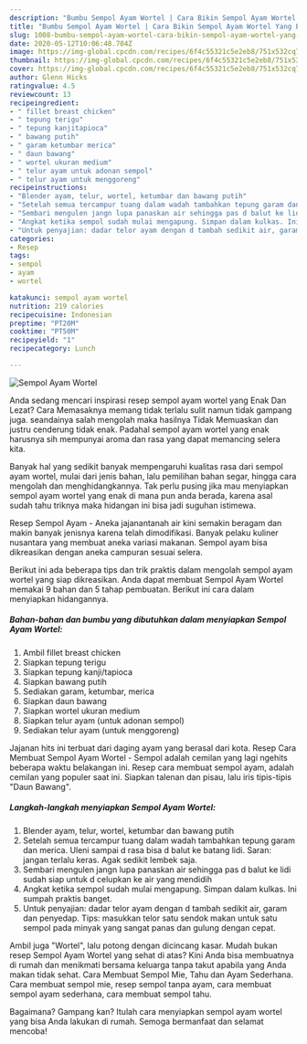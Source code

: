 ```yaml
---
description: "Bumbu Sempol Ayam Wortel | Cara Bikin Sempol Ayam Wortel Yang Enak Banget"
title: "Bumbu Sempol Ayam Wortel | Cara Bikin Sempol Ayam Wortel Yang Enak Banget"
slug: 1008-bumbu-sempol-ayam-wortel-cara-bikin-sempol-ayam-wortel-yang-enak-banget
date: 2020-05-12T10:06:48.704Z
image: https://img-global.cpcdn.com/recipes/6f4c55321c5e2eb8/751x532cq70/sempol-ayam-wortel-foto-resep-utama.jpg
thumbnail: https://img-global.cpcdn.com/recipes/6f4c55321c5e2eb8/751x532cq70/sempol-ayam-wortel-foto-resep-utama.jpg
cover: https://img-global.cpcdn.com/recipes/6f4c55321c5e2eb8/751x532cq70/sempol-ayam-wortel-foto-resep-utama.jpg
author: Glenn Hicks
ratingvalue: 4.5
reviewcount: 13
recipeingredient:
- " fillet breast chicken"
- " tepung terigu"
- " tepung kanjitapioca"
- " bawang putih"
- " garam ketumbar merica"
- " daun bawang"
- " wortel ukuran medium"
- " telur ayam untuk adonan sempol"
- " telur ayam untuk menggoreng"
recipeinstructions:
- "Blender ayam, telur, wortel, ketumbar dan bawang putih"
- "Setelah semua tercampur tuang dalam wadah tambahkan tepung garam dan merica. Uleni sampai d rasa bisa d balut ke batang lidi. Saran: jangan terlalu keras. Agak sedikit lembek saja."
- "Sembari mengulen jangn lupa panaskan air sehingga pas d balut ke lidi sudah siap untuk d celupkan ke air yang mendidih"
- "Angkat ketika sempol sudah mulai mengapung. Simpan dalam kulkas. Ini sumpah praktis banget."
- "Untuk penyajian: dadar telor ayam dengan d tambah sedikit air, garam dan penyedap. Tips: masukkan telor satu sendok makan untuk satu sempol pada minyak yang sangat panas dan gulung dengan cepat."
categories:
- Resep
tags:
- sempol
- ayam
- wortel

katakunci: sempol ayam wortel 
nutrition: 219 calories
recipecuisine: Indonesian
preptime: "PT20M"
cooktime: "PT50M"
recipeyield: "1"
recipecategory: Lunch

---
```



![Sempol Ayam Wortel](https://img-global.cpcdn.com/recipes/6f4c55321c5e2eb8/751x532cq70/sempol-ayam-wortel-foto-resep-utama.jpg)

Anda sedang mencari inspirasi resep sempol ayam wortel yang Enak Dan Lezat? Cara Memasaknya memang tidak terlalu sulit namun tidak gampang juga. seandainya salah mengolah maka hasilnya Tidak Memuaskan dan justru cenderung tidak enak. Padahal sempol ayam wortel yang enak harusnya sih mempunyai aroma dan rasa yang dapat memancing selera kita.

Banyak hal yang sedikit banyak mempengaruhi kualitas rasa dari sempol ayam wortel, mulai dari jenis bahan, lalu pemilihan bahan segar, hingga cara mengolah dan menghidangkannya. Tak perlu pusing jika mau menyiapkan sempol ayam wortel yang enak di mana pun anda berada, karena asal sudah tahu triknya maka hidangan ini bisa jadi suguhan istimewa.

Resep Sempol Ayam - Aneka jajanantanah air kini semakin beragam dan makin banyak jenisnya karena telah dimodifikasi. Banyak pelaku kuliner nusantara yang membuat aneka variasi makanan. Sempol ayam bisa dikreasikan dengan aneka campuran sesuai selera.


Berikut ini ada beberapa tips dan trik praktis dalam mengolah sempol ayam wortel yang siap dikreasikan. Anda dapat membuat Sempol Ayam Wortel memakai 9 bahan dan 5 tahap pembuatan. Berikut ini cara dalam menyiapkan hidangannya.

<!--inarticleads1-->

##### Bahan-bahan dan bumbu yang dibutuhkan dalam menyiapkan Sempol Ayam Wortel:

1. Ambil  fillet breast chicken
1. Siapkan  tepung terigu
1. Siapkan  tepung kanji/tapioca
1. Siapkan  bawang putih
1. Sediakan  garam, ketumbar, merica
1. Siapkan  daun bawang
1. Siapkan  wortel ukuran medium
1. Siapkan  telur ayam (untuk adonan sempol)
1. Sediakan  telur ayam (untuk menggoreng)


Jajanan hits ini terbuat dari daging ayam yang berasal dari kota. Resep Cara Membuat Sempol Ayam Wortel - Sempol adalah cemilan yang lagi ngehits beberapa waktu belakangan ini. Resep cara membuat sempol ayam, adalah cemilan yang populer saat ini. Siapkan talenan dan pisau, lalu iris tipis-tipis &#34;Daun Bawang&#34;. 

<!--inarticleads2-->

##### Langkah-langkah menyiapkan Sempol Ayam Wortel:

1. Blender ayam, telur, wortel, ketumbar dan bawang putih
1. Setelah semua tercampur tuang dalam wadah tambahkan tepung garam dan merica. Uleni sampai d rasa bisa d balut ke batang lidi. Saran: jangan terlalu keras. Agak sedikit lembek saja.
1. Sembari mengulen jangn lupa panaskan air sehingga pas d balut ke lidi sudah siap untuk d celupkan ke air yang mendidih
1. Angkat ketika sempol sudah mulai mengapung. Simpan dalam kulkas. Ini sumpah praktis banget.
1. Untuk penyajian: dadar telor ayam dengan d tambah sedikit air, garam dan penyedap. Tips: masukkan telor satu sendok makan untuk satu sempol pada minyak yang sangat panas dan gulung dengan cepat.


Ambil juga &#34;Wortel&#34;, lalu potong dengan dicincang kasar. Mudah bukan resep Sempol Ayam Wortel yang sehat di atas? Kini Anda bisa membuatnya di rumah dan menikmati bersama keluarga tanpa takut apabila yang Anda makan tidak sehat. Cara Membuat Sempol Mie, Tahu dan Ayam Sederhana. Cara membuat sempol mie, resep sempol tanpa ayam, cara membuat sempol ayam sederhana, cara membuat sempol tahu. 

Bagaimana? Gampang kan? Itulah cara menyiapkan sempol ayam wortel yang bisa Anda lakukan di rumah. Semoga bermanfaat dan selamat mencoba!
